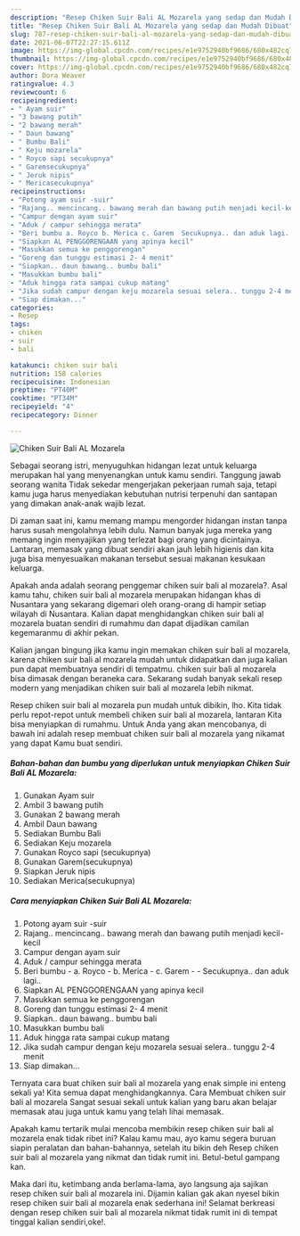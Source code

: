 ```yaml
---
description: "Resep Chiken Suir Bali AL Mozarela yang sedap dan Mudah Dibuat"
title: "Resep Chiken Suir Bali AL Mozarela yang sedap dan Mudah Dibuat"
slug: 787-resep-chiken-suir-bali-al-mozarela-yang-sedap-dan-mudah-dibuat
date: 2021-06-07T22:27:15.611Z
image: https://img-global.cpcdn.com/recipes/e1e9752940bf9686/680x482cq70/chiken-suir-bali-al-mozarela-foto-resep-utama.jpg
thumbnail: https://img-global.cpcdn.com/recipes/e1e9752940bf9686/680x482cq70/chiken-suir-bali-al-mozarela-foto-resep-utama.jpg
cover: https://img-global.cpcdn.com/recipes/e1e9752940bf9686/680x482cq70/chiken-suir-bali-al-mozarela-foto-resep-utama.jpg
author: Dora Weaver
ratingvalue: 4.3
reviewcount: 6
recipeingredient:
- " Ayam suir"
- "3 bawang putih"
- "2 bawang merah"
- " Daun bawang"
- " Bumbu Bali"
- " Keju mozarela"
- " Royco sapi secukupnya"
- " Garemsecukupnya"
- " Jeruk nipis"
- " Mericasecukupnya"
recipeinstructions:
- "Potong ayam suir -suir"
- "Rajang.. mencincang.. bawang merah dan bawang putih menjadi kecil-kecil"
- "Campur dengan ayam suir"
- "Aduk / campur sehingga merata"
- "Beri bumbu a. Royco b. Merica c. Garem  Secukupnya.. dan aduk lagi.."
- "Siapkan AL PENGGORENGAAN yang apinya kecil"
- "Masukkan semua ke penggorengan"
- "Goreng dan tunggu estimasi 2- 4 menit"
- "Siapkan.. daun bawang.. bumbu bali"
- "Masukkan bumbu bali"
- "Aduk hingga rata sampai cukup matang"
- "Jika sudah campur dengan keju mozarela sesuai selera.. tunggu 2-4 menit"
- "Siap dimakan..."
categories:
- Resep
tags:
- chiken
- suir
- bali

katakunci: chiken suir bali 
nutrition: 158 calories
recipecuisine: Indonesian
preptime: "PT40M"
cooktime: "PT34M"
recipeyield: "4"
recipecategory: Dinner

---
```



![Chiken Suir Bali AL Mozarela](https://img-global.cpcdn.com/recipes/e1e9752940bf9686/680x482cq70/chiken-suir-bali-al-mozarela-foto-resep-utama.jpg)

Sebagai seorang istri, menyuguhkan hidangan lezat untuk keluarga merupakan hal yang menyenangkan untuk kamu sendiri. Tanggung jawab seorang  wanita Tidak sekedar mengerjakan pekerjaan rumah saja, tetapi kamu juga harus menyediakan kebutuhan nutrisi terpenuhi dan santapan yang dimakan anak-anak wajib lezat.

Di zaman  saat ini, kamu memang mampu mengorder hidangan instan tanpa harus susah mengolahnya lebih dulu. Namun banyak juga mereka yang memang ingin menyajikan yang terlezat bagi orang yang dicintainya. Lantaran, memasak yang dibuat sendiri akan jauh lebih higienis dan kita juga bisa menyesuaikan makanan tersebut sesuai makanan kesukaan keluarga. 



Apakah anda adalah seorang penggemar chiken suir bali al mozarela?. Asal kamu tahu, chiken suir bali al mozarela merupakan hidangan khas di Nusantara yang sekarang digemari oleh orang-orang di hampir setiap wilayah di Nusantara. Kalian dapat menghidangkan chiken suir bali al mozarela buatan sendiri di rumahmu dan dapat dijadikan camilan kegemaranmu di akhir pekan.

Kalian jangan bingung jika kamu ingin memakan chiken suir bali al mozarela, karena chiken suir bali al mozarela mudah untuk didapatkan dan juga kalian pun dapat membuatnya sendiri di tempatmu. chiken suir bali al mozarela bisa dimasak dengan beraneka cara. Sekarang sudah banyak sekali resep modern yang menjadikan chiken suir bali al mozarela lebih nikmat.

Resep chiken suir bali al mozarela pun mudah untuk dibikin, lho. Kita tidak perlu repot-repot untuk membeli chiken suir bali al mozarela, lantaran Kita bisa menyiapkan di rumahmu. Untuk Anda yang akan mencobanya, di bawah ini adalah resep membuat chiken suir bali al mozarela yang nikamat yang dapat Kamu buat sendiri.

<!--inarticleads1-->

##### Bahan-bahan dan bumbu yang diperlukan untuk menyiapkan Chiken Suir Bali AL Mozarela:

1. Gunakan  Ayam suir
1. Ambil 3 bawang putih
1. Gunakan 2 bawang merah
1. Ambil  Daun bawang
1. Sediakan  Bumbu Bali
1. Sediakan  Keju mozarela
1. Gunakan  Royco sapi (secukupnya)
1. Gunakan  Garem(secukupnya)
1. Siapkan  Jeruk nipis
1. Sediakan  Merica(secukupnya)




<!--inarticleads2-->

##### Cara menyiapkan Chiken Suir Bali AL Mozarela:

1. Potong ayam suir -suir
1. Rajang.. mencincang.. bawang merah dan bawang putih menjadi kecil-kecil
1. Campur dengan ayam suir
1. Aduk / campur sehingga merata
1. Beri bumbu - a. Royco - b. Merica - c. Garem -  - Secukupnya.. dan aduk lagi..
1. Siapkan AL PENGGORENGAAN yang apinya kecil
1. Masukkan semua ke penggorengan
1. Goreng dan tunggu estimasi 2- 4 menit
1. Siapkan.. daun bawang.. bumbu bali
1. Masukkan bumbu bali
1. Aduk hingga rata sampai cukup matang
1. Jika sudah campur dengan keju mozarela sesuai selera.. tunggu 2-4 menit
1. Siap dimakan...




Ternyata cara buat chiken suir bali al mozarela yang enak simple ini enteng sekali ya! Kita semua dapat menghidangkannya. Cara Membuat chiken suir bali al mozarela Sangat sesuai sekali untuk kalian yang baru akan belajar memasak atau juga untuk kamu yang telah lihai memasak.

Apakah kamu tertarik mulai mencoba membikin resep chiken suir bali al mozarela enak tidak ribet ini? Kalau kamu mau, ayo kamu segera buruan siapin peralatan dan bahan-bahannya, setelah itu bikin deh Resep chiken suir bali al mozarela yang nikmat dan tidak rumit ini. Betul-betul gampang kan. 

Maka dari itu, ketimbang anda berlama-lama, ayo langsung aja sajikan resep chiken suir bali al mozarela ini. Dijamin kalian gak akan nyesel bikin resep chiken suir bali al mozarela enak sederhana ini! Selamat berkreasi dengan resep chiken suir bali al mozarela nikmat tidak rumit ini di tempat tinggal kalian sendiri,oke!.

